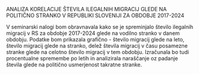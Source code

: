 ANALIZA KORELACIJE ŠTEVILA ILEGALNIH MIGRACIJ GLEDE NA POLITIČNO STRANKO V REPUBLIKI SLOVENIJI ZA OBDOBJE 2017-2024

V seminarski nalogi bom obravnavala kako se je spreminjalo število ilegalnih migracij v RS za obdobje 2017-2024 glede na vodilno stranko v danem obdobju. Podatke bom prikazala grafično - število migracij glede na leto, število migracij glede na stranko, delež števila migracij v času posamezne stranke glede na celotno število migracij v tem obdobju. Izračunala bo tudi procentualne spremembe po letih in analizirala naraščanje oz padanje števila glede na politično usmerjenost takratne stranke.
